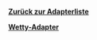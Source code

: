 [**Zurück zur Adapterliste**](/adapterref/adapterliste.md)

[**Wetty-Adapter**](/adapterref/docs/iobroker.wetty/de/README.md)